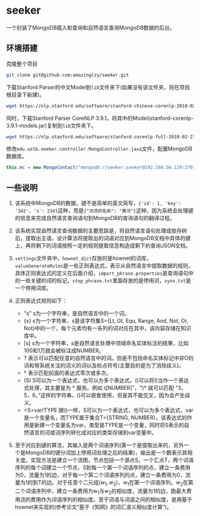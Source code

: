 # seeker
一个封装了MongoDB插入和查询和自然语言查询MongoDB数据的后台。

## 环境搭建
克隆整个项目
```sh
git clone git@github.com:amazinglzy/seeker.git
```

下载Stanford Parser的中文Model到`lib`文件夹下(如果没有该文件夹，则在项目根目录下新建)。
```sh
wget https://nlp.stanford.edu/software/stanford-chinese-corenlp-2018-02-27-models.jar
```

同时，下载Stanford Parser CoreNLP 3.9.1，将其中的Model(stanford-corenlp-3.9.1-models.jar)复制到`lib`文件夹下。
```sh
wget https://nlp.stanford.edu/software/stanford-corenlp-full-2018-02-27.zip
```

修改`edu.ustb.seeker.controller.MongoController.java`文件，配置MongoDB数据库。
```java
this.mc = new MongoContact("mongodb://seeker:seeker@192.168.56.129:27017/?authSource=seeker");
```

## 一些说明
1. 该系统中MongoDB的数据，键不是简单的英文简写，`{'id': 1, 'key': '342', 's': 234}`这种，而是`{"河流的名称": "黄河"}`这种，因为系统会处理键的信息来完成自然语言查询语句到MongoDB的查询语句的翻译过程。
2. 该系统实现自然语言查询数据的主要思路是，将自然语言语句处理成依存树后，提取出主语，设计算法将提取出的词语对应到MongoDB文档中具体的键上，再将剩下的词语按照一定的规则提取信息构造成剩下的查询JSON文档。
3. `settings`文件夹中，`hownet_dict`存放的是hownet的词库，`valueGenerateRules`是一些正则表达式，表示从自然语言中提取数据的规则，具体正则表达式的定义在后面介绍，`import_phrase.properties`是查询语句中的一些关键的词的标记，`stop_phrase.txt`里面存放的是停用词，`syno.txt`是一个停用词库。
4. 正则表达式规则如下：

    + "s" s为一个字符串，是自然语言中的一个词。
    + {s} s为一个字符串，s是该字符集S={Lt, Gt, Equ, Range, And, Not, Or, Not}中的一个，每个元素均有一系列的词对应在其中，该内容存储在知识库中。
    + [s] s为一个字符串，s是自然语言处理中领域命名实体标注的结果，比如100和1万就会被标注成NUMBER。
    + ? 表示可以匹配任意的自然语言中的词。但是不包括命名实体标记中非O的词和带系统关注的词义的词以及标点符号(主要目的是为了消除歧义)。
    + \* 表示匹配前面的表达式零次或多次。
    + (S) S可以为一个表达式，也可以为多个表达式，()可以将S当作一个表达式处理，其主要是为 * 服务。例如 ([NUMBER]"，")* 就可以匹配 “3，5，6，”这样的字符串。()可以嵌套使用，但是其不能交叉，因为会产生歧义。
    + \<S>var/TYPE 跟()一样，S可以为一个表达式，也可以为多个表达式，var是一个变量名，而TYPE属于集合T={STRING, NUMBER}，该表达式的作用是新建一个变量名为var，类型是TYPE是一个变量，同时将S表示的自然语言的词或词序列转化成对应的类型存储到var变量中。
1. 至于对应到键的算法，其输入是两个词语序列(第一个是提取出来的，另外一个是MongoDB的键分词加上停用词处理之后的结果)，输出是一个数表示其相关度。实现方法是建立一个流图，节点包括一个源点S，一个汇点T，两个词语序列的每个词建立一个节点，S到每一个第一个词语序列的点，建立一条费用为0，流量为1的边，对于每一个第二个词语序列的点，建立一条费用为0，流量为1的到T的边。对于任意个二元组$(w_1, w_2)$，$w_1$在第一个词语序列，$w_2$在第二个词语序列中，建立一条费用为$w_1$与$w_2$的相似度，流量为1的边，跑最大费用流的费用作为词语序列的相似度。至于词语与词语之间的相似度，是用基于hownet来实现的(参考论文“基于《知网》的词汇语义相似度计算”)。